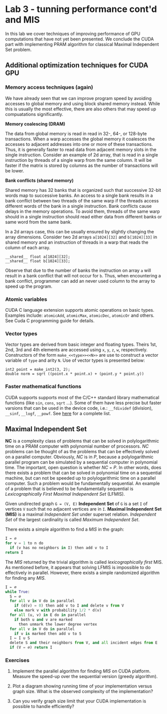 # Lab 3 - tunning performance cont'd and MIS

In this lab we cover techniques of improving performance of GPU computations that have not yet been presented. We conclude the CUDA part with implementing PRAM algorithm for classical Maximal Independent Set problem.

## Additional optimization techniques for CUDA GPU

### Memory access techniques (again)

We have already seen that we can improve program speed by avoiding accesses to global memory and using block shared memory instead. While this is usually the most effective, there are also others that may speed up compuatations significantly.

**Memory coalescing (DRAM)**

The data from global memory is read in read in 32-, 64-, or 128-byte transactions. When a warp accesses the global memory it coalesces the accesses to adjacent addresses into one or more of these transactions. Thus, it is generally faster to read data from adjacent memory slots in the single instruction. Consider an example of 2d array, that is read in a single instruction by threads of a single warp from the same column. It will be faster if the matrix is stored by columns as the number of transactions will be lower.

**Bank conflicts (shared memory)**

Shared memory has 32 banks that is organized such that successive 32-bit words map to successive banks. An access to a single bank results in a bank conflict between two threads of the same warp if the threads access different words of the bank in a single instruction. Bank conflicts cause delays in the memory operations. To avoid them, threads of the same warp should in a single instruction should read either data from different banks or same word from the same bank. 

In a 2d arrays case, this can be usually ensured by slightly changing the array dimensions. Consider two 2d arrays `a[1024][32]` and `b[1024][33]` in shared memory and an instruction of threads in a warp that reads the column of each array.

```cuda
__shared__ float a[1024][32];
__shared__ float b[1024][33];
```

Observe that due to the number of banks the instruction on array `a` will result in a bank conflict that will not occur for `b`. Thus, when encountering a bank conflict, programmer can add an never used column to the array to speed up the program.

### Atomic variables

CUDA C language extension supports atomic operations on basic types. Examples include: `atomicAdd`, `atomicMax`, `atomicDec`, `atomicOr` and others. See Cuda C programming guide for details.

### Vector types

Vector types are derived from basic integer and floating types. Theirs 1st, 2nd, 3rd and 4th elements are accessed using `x`, `y`, `z`, `w`, respectively.
Constructors of the form `make_<<type>><<N>>` are use to construct a vector variable of `type` and arity `N`. Use of vector types is presented below:
```cuda
int2 point = make_int2(3, 2);
double norm = sqrt ((point.x * point.x) + (point.y * point.y))
```

### Faster mathematical functions 

CUDA supports supports most of the C/C++ standard library mathematical functions (like `sin`, `cons`, `sqrt` ...). Some of them have less precise but faster varsions that can be used in the device code, i.e.: `__fdividef` (division), `__sinf`, `__logf`, `__powf`. See [here](http://docs.nvidia.com/cuda/cuda-c-programming-guide/index.html#intrinsic-functions) for a complete list.

## Maximal Independent Set

**NC** is a complexity class of problems that can be solved in polylogarithmic time on a PRAM computer with polynomial number of processors. *NC* problems can be thought of as the problems that can be effectively solved on a parallel computer. Obviously, *NC* is in *P*, because a polylogarithmic parallel program can be simulated by a sequential computer in polynomial time. The important, open question is whether *NC* = *P*. In other words, does there exists a problem that can be solved in polynomial time on a sequential machine, but can not be speeded up to polylogarithmic time on a parallel computer. Such a problem would be fundamentally sequential. An example of a problem that is believed to be fundamentally sequential is *Lexicographically First Maximal Independent Set* (LFMIS).

Given undirected graph `G = (V, E)` **Independent Set** of `G` is a set `I` of vertices `V` such that no adjacent vertices are in `I`. **Maximal Independent Set (MIS)** is a maximal *Independent Set* under superset relation. *Independent Set* of the largest cardinality is called *Maximum Independent Set*.

There exists a simple algorithm to find a *MIS* in the graph:
```python
I ← ∅
for v = 1 to n do
  if (v has no neighbors in I) then add v to I
return I
```

The *MIS* returned by the trivial algorithm is called *lexicographically first* MIS. As mentioned before, it appears that solving LFMIS is impossible to do effectively in parallel. However, there exists a simple randomized algorithm for finding any *MIS*.

```python
I ← ∅
while True:
  S ← ∅
  for all v in V do in parallel
    if (d(v) = 0) then add v to I and delete v from V
    else mark v with probability 1/2 * d(v)
  for all (u, v) in E do in parallel
    if both u and v are marked
      then unmark the lower degree vertex
  for all v in V do in parallel
    if v is marked then add v to S
  I ← I ∪ S
  delete S and their neighbors from V, and all incident edges from E
  if (V = ∅) return I
```

### Exercises

1. Implement the parallel algorithm for finding *MIS* on CUDA platform. Measure the speed-up over the sequential version (greedy algorithm).

2. Plot a diagram showing running time of your implementation versus graph size. What is the observed complexity of the implementation?

3. Can you verify graph size limit that your CUDA implementation is possible to handle efficiently?
